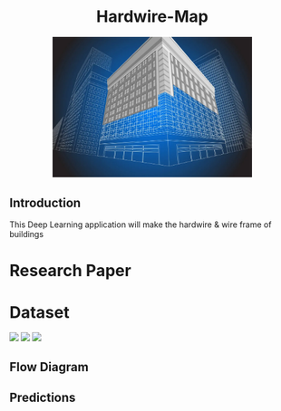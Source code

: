 <h1 align="center"> Hardwire-Map</h1>


<p align="center">
  <a>
    <img src="https://github.com/MadJokkerr/Hardwire-Map/blob/main/src/Wireframe-Building-Vector.png" width="70%">
  </a>
</p>


<h2>Introduction</h2>
This Deep Learning application will make the hardwire & wire frame of buildings


# Research Paper
>

# Dataset
<div class="row">
  <div class="column">
    <img src="https://previews.123rf.com/images/cherezoff/cherezoff2004/cherezoff200400326/143883334-vector-wire-frame-model-of-a-multi-storey-residential-building-construction-concept-drawing-or.jpg" width="30%">
    <img src="https://as1.ftcdn.net/v2/jpg/01/39/78/92/1000_F_139789298_tDJI01uLhXKXdgw91UspWF7NNYdthbpQ.jpg" width="30%">
    <img src="https://encrypted-tbn0.gstatic.com/images?q=tbn:ANd9GcQxRNkltuXQDAtJdoyhMalkuxlBTJi8djnf_jKxJILA9ONkpFJRWkLvYgnWEzidgAmhGf8&usqp=CAU" width="30%">
  </div>

## Flow Diagram

## Predictions
